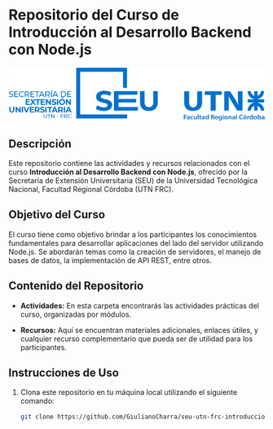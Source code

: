 # Repositorio del Curso de Introducción al Desarrollo Backend con Node.js

![Logo de la SEU de UTN FRC](logo.png)

## Descripción

Este repositorio contiene las actividades y recursos relacionados con el curso **Introducción al Desarrollo Backend con Node.js**, ofrecido por la Secretaría de Extensión Universitaria (SEU) de la Universidad Tecnológica Nacional, Facultad Regional Córdoba (UTN FRC).

## Objetivo del Curso

El curso tiene como objetivo brindar a los participantes los conocimientos fundamentales para desarrollar aplicaciones del lado del servidor utilizando Node.js. Se abordarán temas como la creación de servidores, el manejo de bases de datos, la implementación de API REST, entre otros.

## Contenido del Repositorio

- **Actividades:** En esta carpeta encontrarás las actividades prácticas del curso, organizadas por módulos.
  
- **Recursos:** Aquí se encuentran materiales adicionales, enlaces útiles, y cualquier recurso complementario que pueda ser de utilidad para los participantes.

## Instrucciones de Uso

1. Clona este repositorio en tu máquina local utilizando el siguiente comando:

   ```bash
   git clone https://github.com/GiulianoCharra/seu-utn-frc-introduccion-desarrollo-backend-nodejs.git
